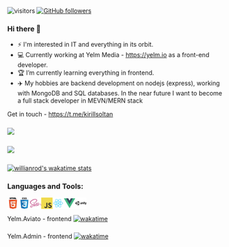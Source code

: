 ![visitors](https://visitor-badge.laobi.icu/badge?page_id=Sleggi)
[![GitHub followers](https://img.shields.io/github/followers/Sleggi.svg?style=social&label=Follow&maxAge=2592000)](https://github.com/Sleggi?tab=followers)

###

### Hi there 👋

- ⚡ I'm interested in IT and everything in its orbit.
- 💻 Currently working at Yelm Media - https://yelm.io as a front-end developer.
- 🏆 I’m currently learning everything in frontend.
- ✈️ My hobbies are backend development on nodejs (express), working with MongoDB and SQL databases. In the near future I want to become a full stack developer in MEVN/MERN stack

Get in touch - https://t.me/kirillsoltan


### 

![](https://github-readme-stats.vercel.app/api?username=Sleggi&count_private=true&hide=contribs,stars&theme=dracula&show_icons=true)

###

![](https://github-readme-stats.vercel.app/api/top-langs/?username=Sleggi&count_private=true&theme=dracula&show_icons=true)

### 

[![willianrod's wakatime stats](https://github-readme-stats.vercel.app/api/wakatime?username=Sleggi&theme=dracula&show_icons=true)](https://github.com/anuraghazra/github-readme-stats)

### Languages and Tools:

<img align="left" alt="HTML5" width="26px" src="https://raw.githubusercontent.com/github/explore/80688e429a7d4ef2fca1e82350fe8e3517d3494d/topics/html/html.png" />
<img align="left" alt="CSS3" width="26px" src="https://raw.githubusercontent.com/github/explore/80688e429a7d4ef2fca1e82350fe8e3517d3494d/topics/css/css.png" />
<img align="left" alt="Sass" width="26px" src="https://raw.githubusercontent.com/github/explore/80688e429a7d4ef2fca1e82350fe8e3517d3494d/topics/sass/sass.png" />
<img align="left" alt="JavaScript" width="26px" src="https://raw.githubusercontent.com/github/explore/80688e429a7d4ef2fca1e82350fe8e3517d3494d/topics/javascript/javascript.png" />
<img align="left" alt="React" width="26px" src="https://raw.githubusercontent.com/github/explore/80688e429a7d4ef2fca1e82350fe8e3517d3494d/topics/react/react.png" />
<img align="left" alt="Vue" width="26px" src="https://raw.githubusercontent.com/github/explore/80688e429a7d4ef2fca1e82350fe8e3517d3494d/topics/vue/vue.png" />
<img align="left" alt="Unity" width="26px" src="https://raw.githubusercontent.com/github/explore/80688e429a7d4ef2fca1e82350fe8e3517d3494d/topics/unity/unity.png" />


<br/>

###

Yelm.Aviato - frontend [![wakatime](https://wakatime.com/badge/github/yelmio/Yelm.Aviato.svg)](https://wakatime.com/badge/github/yelmio/Yelm.Aviato)
###
Yelm.Admin - frontend [![wakatime](https://wakatime.com/badge/github/Sleggi/yelm-admin.svg)](https://wakatime.com/badge/github/Sleggi/yelm-admin)                                                                                                          



